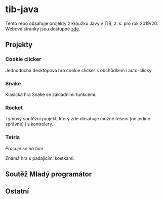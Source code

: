 # tib-java

Tento repo obsahuje projekty z kroužku Javy v TIB, z. s. pro rok 2019/20. Webové stránky jsou dostupné [zde](https://tib.cz/krouzky/trava/kategorie/27).

## Projekty

### Cookie clicker

Jednoduchá desktopová hra cookie clicker s obchůdkem i auto-clicky.

### Snake

Klasická hra Snake se základními funkcemi.

### Rocket

Týmový soutěžní projekt, který zde obsahuje možné řešení (ne jediné správné) i s kontrolery.

### Tetris

*Pracuje se na tom*

Známá hra s padajícími kostkami.

## Soutěž Mladý programátor

## Ostatní
